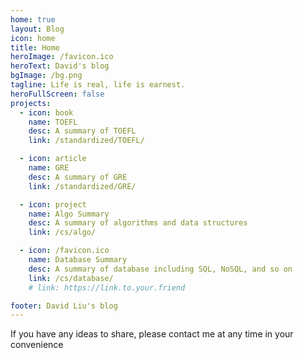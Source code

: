 ```yaml
---
home: true
layout: Blog
icon: home
title: Home
heroImage: /favicon.ico
heroText: David's blog
bgImage: /bg.png
tagline: Life is real, life is earnest.
heroFullScreen: false
projects:
  - icon: book
    name: TOEFL
    desc: A summary of TOEFL
    link: /standardized/TOEFL/

  - icon: article
    name: GRE
    desc: A summary of GRE
    link: /standardized/GRE/

  - icon: project
    name: Algo Summary
    desc: A summary of algorithms and data structures
    link: /cs/algo/

  - icon: /favicon.ico
    name: Database Summary
    desc: A summary of database including SQL, NoSQL, and so on
    link: /cs/database/
    # link: https://link.to.your.friend

footer: David Liu's blog
---
```


If you have any ideas to share, please contact me at any time in your convenience

